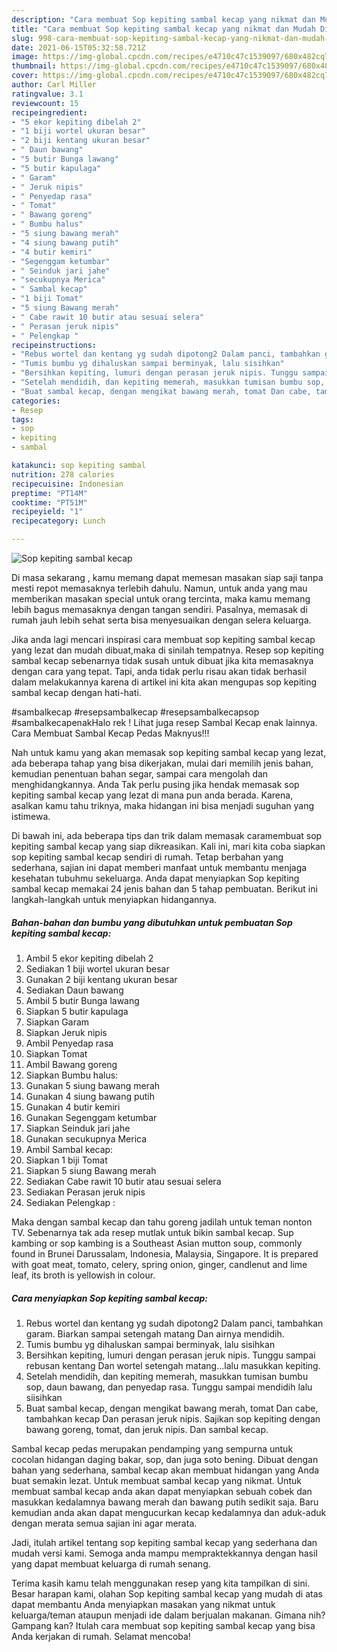 ```yaml
---
description: "Cara membuat Sop kepiting sambal kecap yang nikmat dan Mudah Dibuat"
title: "Cara membuat Sop kepiting sambal kecap yang nikmat dan Mudah Dibuat"
slug: 998-cara-membuat-sop-kepiting-sambal-kecap-yang-nikmat-dan-mudah-dibuat
date: 2021-06-15T05:32:58.721Z
image: https://img-global.cpcdn.com/recipes/e4710c47c1539097/680x482cq70/sop-kepiting-sambal-kecap-foto-resep-utama.jpg
thumbnail: https://img-global.cpcdn.com/recipes/e4710c47c1539097/680x482cq70/sop-kepiting-sambal-kecap-foto-resep-utama.jpg
cover: https://img-global.cpcdn.com/recipes/e4710c47c1539097/680x482cq70/sop-kepiting-sambal-kecap-foto-resep-utama.jpg
author: Carl Miller
ratingvalue: 3.1
reviewcount: 15
recipeingredient:
- "5 ekor kepiting dibelah 2"
- "1 biji wortel ukuran besar"
- "2 biji kentang ukuran besar"
- " Daun bawang"
- "5 butir Bunga lawang"
- "5 butir kapulaga"
- " Garam"
- " Jeruk nipis"
- " Penyedap rasa"
- " Tomat"
- " Bawang goreng"
- " Bumbu halus"
- "5 siung bawang merah"
- "4 siung bawang putih"
- "4 butir kemiri"
- "Segenggam ketumbar"
- " Seinduk jari jahe"
- "secukupnya Merica"
- " Sambal kecap"
- "1 biji Tomat"
- "5 siung Bawang merah"
- " Cabe rawit 10 butir atau sesuai selera"
- " Perasan jeruk nipis"
- " Pelengkap "
recipeinstructions:
- "Rebus wortel dan kentang yg sudah dipotong2 Dalam panci, tambahkan garam. Biarkan sampai setengah matang Dan airnya mendidih."
- "Tumis bumbu yg dihaluskan sampai berminyak, lalu sisihkan"
- "Bersihkan kepiting, lumuri dengan perasan jeruk nipis. Tunggu sampai rebusan kentang Dan wortel setengah matang...lalu masukkan kepiting."
- "Setelah mendidih, dan kepiting memerah, masukkan tumisan bumbu sop, daun bawang, dan penyedap rasa. Tunggu sampai mendidih lalu siisihkan"
- "Buat sambal kecap, dengan mengikat bawang merah, tomat Dan cabe, tambahkan kecap Dan perasan jeruk nipis. Sajikan sop kepiting dengan bawang goreng, tomat, dan jeruk nipis. Dan sambal kecap."
categories:
- Resep
tags:
- sop
- kepiting
- sambal

katakunci: sop kepiting sambal 
nutrition: 278 calories
recipecuisine: Indonesian
preptime: "PT14M"
cooktime: "PT51M"
recipeyield: "1"
recipecategory: Lunch

---
```



![Sop kepiting sambal kecap](https://img-global.cpcdn.com/recipes/e4710c47c1539097/680x482cq70/sop-kepiting-sambal-kecap-foto-resep-utama.jpg)

Di masa  sekarang , kamu memang dapat memesan masakan siap saji tanpa mesti repot memasaknya terlebih dahulu. Namun, untuk anda yang mau memberikan masakan special untuk orang tercinta, maka kamu memang lebih bagus memasaknya dengan tangan sendiri. Pasalnya, memasak di rumah jauh lebih sehat serta bisa menyesuaikan dengan selera keluarga.

Jika anda lagi mencari inspirasi cara membuat sop kepiting sambal kecap yang lezat dan mudah dibuat,maka di sinilah tempatnya. Resep sop kepiting sambal kecap  sebenarnya tidak susah untuk dibuat jika kita memasaknya dengan cara yang tepat. Tapi, anda tidak perlu risau akan tidak berhasil dalam melakukannya 
karena di artikel ini kita akan mengupas sop kepiting sambal kecap dengan hati-hati.  

#sambalkecap #resepsambalkecap #resepsambalkecapsop #sambalkecapenakHalo rek ! Lihat juga resep Sambal Kecap enak lainnya. Cara Membuat Sambal Kecap Pedas Maknyus!!!

Nah untuk kamu yang akan memasak sop kepiting sambal kecap yang lezat, ada beberapa tahap yang bisa dikerjakan, mulai dari memilih jenis bahan, kemudian penentuan bahan segar, sampai cara mengolah dan menghidangkannya. Anda Tak perlu pusing jika hendak memasak sop kepiting sambal kecap yang lezat di mana pun anda berada. Karena, asalkan kamu  tahu triknya, maka hidangan ini bisa menjadi suguhan yang istimewa.

Di bawah ini, ada beberapa tips dan trik dalam memasak caramembuat sop kepiting sambal kecap yang siap dikreasikan. Kali ini, mari kita coba siapkan sop kepiting sambal kecap sendiri di rumah. Tetap berbahan yang sederhana, sajian ini dapat memberi manfaat untuk membantu menjaga kesehatan tubuhmu sekeluarga. Anda dapat menyiapkan Sop kepiting sambal kecap memakai 24 jenis bahan dan 5 tahap pembuatan. Berikut ini langkah-langkah untuk menyiapkan hidangannya.

<!--inarticleads1-->

##### Bahan-bahan dan bumbu yang dibutuhkan untuk pembuatan Sop kepiting sambal kecap:

1. Ambil 5 ekor kepiting dibelah 2
1. Sediakan 1 biji wortel ukuran besar
1. Gunakan 2 biji kentang ukuran besar
1. Sediakan  Daun bawang
1. Ambil 5 butir Bunga lawang
1. Siapkan 5 butir kapulaga
1. Siapkan  Garam
1. Siapkan  Jeruk nipis
1. Ambil  Penyedap rasa
1. Siapkan  Tomat
1. Ambil  Bawang goreng
1. Siapkan  Bumbu halus:
1. Gunakan 5 siung bawang merah
1. Gunakan 4 siung bawang putih
1. Gunakan 4 butir kemiri
1. Gunakan Segenggam ketumbar
1. Siapkan  Seinduk jari jahe
1. Gunakan secukupnya Merica
1. Ambil  Sambal kecap:
1. Siapkan 1 biji Tomat
1. Siapkan 5 siung Bawang merah
1. Sediakan  Cabe rawit 10 butir atau sesuai selera
1. Sediakan  Perasan jeruk nipis
1. Sediakan  Pelengkap :


Maka dengan sambal kecap dan tahu goreng jadilah untuk teman nonton TV. Sebenarnya tak ada resep mutlak untuk bikin sambal kecap. Sup kambing or sop kambing is a Southeast Asian mutton soup, commonly found in Brunei Darussalam, Indonesia, Malaysia, Singapore. It is prepared with goat meat, tomato, celery, spring onion, ginger, candlenut and lime leaf, its broth is yellowish in colour. 

<!--inarticleads2-->

##### Cara menyiapkan Sop kepiting sambal kecap:

1. Rebus wortel dan kentang yg sudah dipotong2 Dalam panci, tambahkan garam. Biarkan sampai setengah matang Dan airnya mendidih.
1. Tumis bumbu yg dihaluskan sampai berminyak, lalu sisihkan
1. Bersihkan kepiting, lumuri dengan perasan jeruk nipis. Tunggu sampai rebusan kentang Dan wortel setengah matang...lalu masukkan kepiting.
1. Setelah mendidih, dan kepiting memerah, masukkan tumisan bumbu sop, daun bawang, dan penyedap rasa. Tunggu sampai mendidih lalu siisihkan
1. Buat sambal kecap, dengan mengikat bawang merah, tomat Dan cabe, tambahkan kecap Dan perasan jeruk nipis. Sajikan sop kepiting dengan bawang goreng, tomat, dan jeruk nipis. Dan sambal kecap.


Sambal kecap pedas merupakan pendamping yang sempurna untuk cocolan hidangan daging bakar, sop, dan juga soto bening. Dibuat dengan bahan yang sederhana, sambal kecap akan membuat hidangan yang Anda buat semakin lezat. Untuk membuat sambal kecap yang nikmat. Untuk membuat sambal kecap anda akan dapat menyiapkan sebuah cobek dan masukkan kedalamnya bawang merah dan bawang putih sedikit saja. Baru kemudian anda akan dapat mengucurkan kecap kedalamnya dan aduk-aduk dengan merata semua sajian ini agar merata. 

Jadi, itulah artikel tentang  sop kepiting sambal kecap  yang sederhana dan mudah versi kami. Semoga anda mampu mempraktekkannya dengan hasil yang dapat membuat keluarga di rumah senang. 

Terima kasih kamu telah menggunakan resep yang kita tampilkan di sini. Besar harapan kami, olahan  Sop kepiting sambal kecap yang mudah di atas dapat membantu Anda menyiapkan masakan yang nikmat untuk keluarga/teman ataupun menjadi ide dalam berjualan makanan. Gimana nih? Gampang kan? Itulah cara membuat sop kepiting sambal kecap yang bisa Anda kerjakan di rumah. Selamat mencoba!

